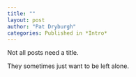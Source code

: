 ```yaml
---
title: ""
layout: post
author: "Pat Dryburgh"
categories: Published in *Intro*
---
```


Not all posts need a title.

<!-- excerpt_separator -->

They sometimes just want to be left alone.
